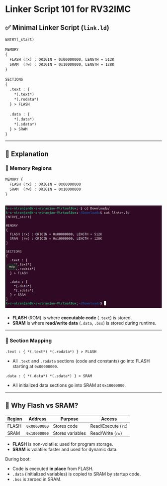 # Linker Script 101 for RV32IMC

## ✅ Minimal Linker Script (`link.ld`)

```ld
ENTRY(_start)

MEMORY
{
  FLASH (rx) : ORIGIN = 0x00000000, LENGTH = 512K
  SRAM  (rw) : ORIGIN = 0x10000000, LENGTH = 128K
}

SECTIONS
{
  .text : {
    *(.text*)
    *(.rodata*)
  } > FLASH

  .data : {
    *(.data*)
    *(.sdata*)
  } > SRAM
}
```

---

## 🧠 Explanation

### 🔹 Memory Regions

```ld
MEMORY {
  FLASH (rx) : ORIGIN = 0x00000000
  SRAM  (rw) : ORIGIN = 0x10000000
}
```
![Output ld Code](Resources/linker.png)
---
- **FLASH** (ROM) is where **executable code** (`.text`) is stored.
- **SRAM** is where **read/write data** (`.data`, `.bss`) is stored during runtime.

---

### 🔹 Section Mapping

```ld
.text : { *(.text*) *(.rodata*) } > FLASH
```

- All `.text` and `.rodata` sections (code and constants) go into FLASH starting at `0x00000000`.

```ld
.data : { *(.data*) *(.sdata*) } > SRAM
```

- All initialized data sections go into SRAM at `0x10000000`.

---

## 🔄 Why Flash vs SRAM?

| Region  | Address       | Purpose             | Access |
|---------|---------------|---------------------|--------|
| FLASH   | `0x00000000`  | Stores code         | Read/Execute (`rx`) |
| SRAM    | `0x10000000`  | Stores variables    | Read/Write (`rw`) |

- **FLASH** is non-volatile: used for program storage.
- **SRAM** is volatile: faster and used for dynamic data.

During boot:
- Code is executed **in place** from FLASH.
- `.data` (initialized variables) is copied to SRAM by startup code.
- `.bss` is zeroed in SRAM.
